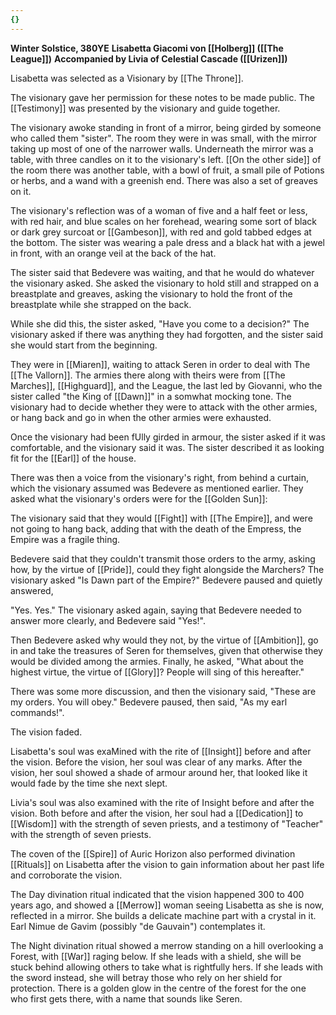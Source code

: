 ```yaml
---
{}
---
```


**Winter Solstice, 380YE**
**Lisabetta Giacomi von [[Holberg]] ([[The League]])**
**Accompanied by Livia of Celestial Cascade ([[Urizen]])**

Lisabetta was selected as a Visionary by [[The Throne]].

The visionary gave her permission for these notes to be made public. The [[Testimony]] was presented by the visionary and guide together.

The visionary awoke standing in front of a mirror, being girded by someone who called them "sister". The room they were in was small, with the mirror taking up most of one of the narrower walls. Underneath the mirror was a table, with three candles on it to the visionary's left. [[On the other side]] of the room there was another table, with a bowl of fruit, a small pile of Potions or herbs, and a wand with a greenish end. There was also a set of greaves on it.

The visionary's reflection was of a woman of five and a half feet or less, with red hair, and blue scales on her forehead, wearing some sort of black or dark grey surcoat or [[Gambeson]], with red and gold tabbed edges at the bottom. The sister was wearing a pale dress and a black hat with a jewel in front, with an orange veil at the back of the hat.

The sister said that Bedevere was waiting, and that he would do whatever the visionary asked. She asked the visionary to hold still and strapped on a breastplate and greaves, asking the visionary to hold the front of the breastplate while she strapped on the back.

While she did this, the sister asked, "Have you come to a decision?" The visionary asked if there was anything they had forgotten, and the sister said she would start from the beginning.

They were in [[Miaren]], waiting to attack Seren in order to deal with The [[The Vallorn]]. The armies there along with theirs were from [[The Marches]], [[Highguard]], and the League, the last led by Giovanni, who the sister called "the King of [[Dawn]]" in a somwhat mocking tone. The visionary had to decide whether they were to attack with the other armies, or hang back and go in when the other armies were exhausted.

Once the visionary had been fUlly girded in armour, the sister asked if it was comfortable, and the visionary said it was. The sister described it as looking fit for the [[Earl]] of the house.

There was then a voice from the visionary's right, from behind a curtain, which the visionary assumed was Bedevere as mentioned earlier. They asked what the visionary's orders were for the [[Golden Sun]]:

The visionary said that they would [[Fight]] with [[The Empire]], and were not going to hang back, adding that with the death of the Empress, the Empire was a fragile thing.

Bedevere said that they couldn't transmit those orders to the army, asking how, by the virtue of [[Pride]], could they fight alongside the Marchers? The visionary asked "Is Dawn part of the Empire?" Bedevere paused and quietly answered,

"Yes. Yes." The visionary asked again, saying that Bedevere needed to answer more clearly, and Bedevere said "Yes!".

Then Bedevere asked why would they not, by the virtue of [[Ambition]], go in and take the treasures of Seren for themselves, given that otherwise they would be divided among the armies. Finally, he asked, "What about the highest virtue, the virtue of [[Glory]]? People will sing of this hereafter."

There was some more discussion, and then the visionary said, "These are my orders. You will obey." Bedevere paused, then said, "As my earl commands!".

The vision faded.

Lisabetta's soul was exaMined with the rite of [[Insight]] before and after the vision. Before the vision, her soul was clear of any marks. After the vision, her soul showed a shade of armour around her, that looked like it would fade by the time she next slept.

Livia's soul was also examined with the rite of Insight before and after the vision. Both before and after the vision, her soul had a [[Dedication]] to [[Wisdom]] with the strength of seven priests, and a testimony of "Teacher" with the strength of seven priests.

The coven of the [[Spire]] of Auric Horizon also performed divination [[Rituals]] on Lisabetta after the vision to gain information about her past life and corroborate the vision.

The Day divination ritual indicated that the vision happened 300 to 400 years ago, and showed a [[Merrow]] woman seeing Lisabetta as she is now, reflected in a mirror. She builds a delicate machine part with a crystal in it. Earl Nimue de Gavim (possibly "de Gauvain") contemplates it.

The Night divination ritual showed a merrow standing on a hill overlooking a Forest, with [[War]] raging below. If she leads with a shield, she will be stuck behind allowing others to take what is rightfully hers. If she leads with the sword instead, she will betray those who rely on her shield for protection. There is a golden glow in the centre of the forest for the one who first gets there, with a name that sounds like Seren.
